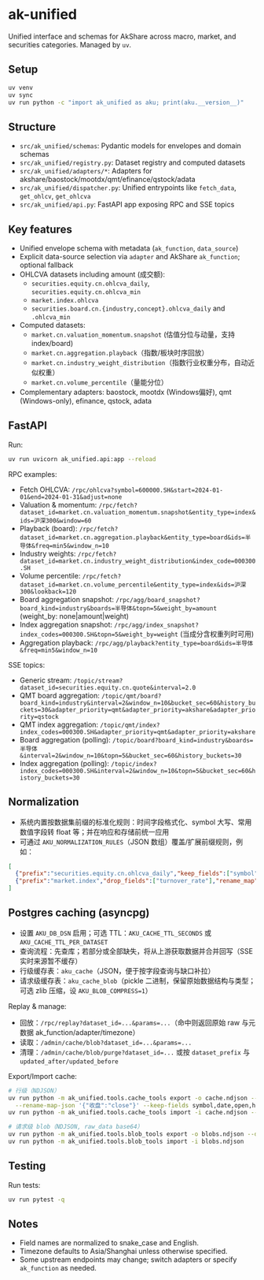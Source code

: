 # ak-unified

Unified interface and schemas for AkShare across macro, market, and securities categories. Managed by `uv`.

## Setup
```bash
uv venv
uv sync
uv run python -c "import ak_unified as aku; print(aku.__version__)"
```

## Structure
- `src/ak_unified/schemas`: Pydantic models for envelopes and domain schemas
- `src/ak_unified/registry.py`: Dataset registry and computed datasets
- `src/ak_unified/adapters/*`: Adapters for akshare/baostock/mootdx/qmt/efinance/qstock/adata
- `src/ak_unified/dispatcher.py`: Unified entrypoints like `fetch_data`, `get_ohlcv`, `get_ohlcva`
- `src/ak_unified/api.py`: FastAPI app exposing RPC and SSE topics

## Key features
- Unified envelope schema with metadata (`ak_function`, `data_source`)
- Explicit data-source selection via `adapter` and AkShare `ak_function`; optional fallback
- OHLCVA datasets including amount (成交额):
  - `securities.equity.cn.ohlcva_daily`, `securities.equity.cn.ohlcva_min`
  - `market.index.ohlcva`
  - `securities.board.cn.{industry,concept}.ohlcva_daily` and `.ohlcva_min`
- Computed datasets:
  - `market.cn.valuation_momentum.snapshot` (估值分位与动量，支持 index/board)
  - `market.cn.aggregation.playback`（指数/板块时序回放）
  - `market.cn.industry_weight_distribution`（指数行业权重分布，自动近似权重）
  - `market.cn.volume_percentile`（量能分位）
- Complementary adapters: baostock, mootdx (Windows偏好), qmt (Windows-only), efinance, qstock, adata

## FastAPI
Run:
```bash
uv run uvicorn ak_unified.api:app --reload
```
RPC examples:
- Fetch OHLCVA: `/rpc/ohlcva?symbol=600000.SH&start=2024-01-01&end=2024-01-31&adjust=none`
- Valuation & momentum: `/rpc/fetch?dataset_id=market.cn.valuation_momentum.snapshot&entity_type=index&ids=沪深300&window=60`
- Playback (board): `/rpc/fetch?dataset_id=market.cn.aggregation.playback&entity_type=board&ids=半导体&freq=min5&window_n=10`
- Industry weights: `/rpc/fetch?dataset_id=market.cn.industry_weight_distribution&index_code=000300.SH`
- Volume percentile: `/rpc/fetch?dataset_id=market.cn.volume_percentile&entity_type=index&ids=沪深300&lookback=120`
- Board aggregation snapshot: `/rpc/agg/board_snapshot?board_kind=industry&boards=半导体&topn=5&weight_by=amount` (weight_by: none|amount|weight)
- Index aggregation snapshot: `/rpc/agg/index_snapshot?index_codes=000300.SH&topn=5&weight_by=weight` (当成分含权重列时可用)
- Aggregation playback: `/rpc/agg/playback?entity_type=board&ids=半导体&freq=min5&window_n=10`

SSE topics:
- Generic stream: `/topic/stream?dataset_id=securities.equity.cn.quote&interval=2.0`
- QMT board aggregation: `/topic/qmt/board?board_kind=industry&interval=2&window_n=10&bucket_sec=60&history_buckets=30&adapter_priority=qmt&adapter_priority=akshare&adapter_priority=qstock`
- QMT index aggregation: `/topic/qmt/index?index_codes=000300.SH&adapter_priority=qmt&adapter_priority=akshare`
- Board aggregation (polling): `/topic/board?board_kind=industry&boards=半导体&interval=2&window_n=10&topn=5&bucket_sec=60&history_buckets=30`
- Index aggregation (polling): `/topic/index?index_codes=000300.SH&interval=2&window_n=10&topn=5&bucket_sec=60&history_buckets=30`

## Normalization
- 系统内置按数据集前缀的标准化规则：时间字段格式化、symbol 大写、常用数值字段转 float 等；并在响应和存储前统一应用
- 可通过 `AKU_NORMALIZATION_RULES`（JSON 数组）覆盖/扩展前缀规则，例如：
```json
[
  {"prefix":"securities.equity.cn.ohlcva_daily","keep_fields":["symbol","date","open","high","low","close","volume","amount"]},
  {"prefix":"market.index","drop_fields":["turnover_rate"],"rename_map":{"收盘":"close"}}
]
```

## Postgres caching (asyncpg)
- 设置 `AKU_DB_DSN` 启用；可选 TTL：`AKU_CACHE_TTL_SECONDS` 或 `AKU_CACHE_TTL_PER_DATASET`
- 查询流程：先查库；若部分或全部缺失，将从上游获取数据并合并回写（SSE 实时来源暂不缓存）
- 行级缓存表：`aku_cache`（JSON，便于按字段查询与缺口补拉）
- 请求级缓存表：`aku_cache_blob`（pickle 二进制，保留原始数据结构与类型；可选 zlib 压缩，设 `AKU_BLOB_COMPRESS=1`）

Replay & manage:
- 回放：`/rpc/replay?dataset_id=...&params=...`（命中则返回原始 raw 与元数据 ak_function/adapter/timezone）
- 读取：`/admin/cache/blob?dataset_id=...&params=...`
- 清理：`/admin/cache/blob/purge?dataset_id=...` 或按 `dataset_prefix` 与 `updated_after/updated_before`

Export/Import cache:
```bash
# 行级（NDJSON）
uv run python -m ak_unified.tools.cache_tools export -o cache.ndjson --dataset-prefix market.index --time-field date --start 2024-01-01 --end 2024-06-30 \
  --rename-map-json '{"收盘":"close"}' --keep-fields symbol,date,open,high,low,close,volume,amount
uv run python -m ak_unified.tools.cache_tools import -i cache.ndjson --drop-fields pct_change,turnover_rate

# 请求级 blob（NDJSON, raw_data base64）
uv run python -m ak_unified.tools.blob_tools export -o blobs.ndjson --dataset-prefix market.index --updated-after 2025-08-01
uv run python -m ak_unified.tools.blob_tools import -i blobs.ndjson
```

## Testing
Run tests:
```bash
uv run pytest -q
```

## Notes
- Field names are normalized to snake_case and English.
- Timezone defaults to Asia/Shanghai unless otherwise specified.
- Some upstream endpoints may change; switch adapters or specify `ak_function` as needed.